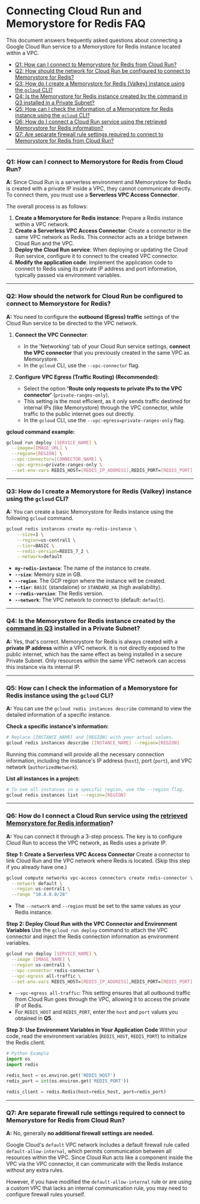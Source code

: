 # Connecting Cloud Run and Memorystore for Redis FAQ

This document answers frequently asked questions about connecting a Google Cloud Run service to a Memorystore for Redis instance located within a VPC.

- [Q1: How can I connect to Memorystore for Redis from Cloud Run?](#q1-how-can-i-connect-to-memorystore-for-redis-from-cloud-run)
- [Q2: How should the network for Cloud Run be configured to connect to Memorystore for Redis?](#q2-how-should-the-network-for-cloud-run-be-configured-to-connect-to-memorystore-for-redis)
- [Q3: How do I create a Memorystore for Redis (Valkey) instance using the `gcloud` CLI?](#q3-how-do-i-create-a-memorystore-for-redis-valkey-instance-using-the-gcloud-cli)
- [Q4: Is the Memorystore for Redis instance created by the command in Q3 installed in a Private Subnet?](#q4-is-the-memorystore-for-redis-instance-created-by-the-command-in-q3-installed-in-a-private-subnet)
- [Q5: How can I check the information of a Memorystore for Redis instance using the `gcloud` CLI?](#q5-how-can-i-check-the-information-of-a-memorystore-for-redis-instance-using-the-gcloud-cli)
- [Q6: How do I connect a Cloud Run service using the retrieved Memorystore for Redis information?](#q6-how-do-i-connect-a-cloud-run-service-using-the-retrieved-memorystore-for-redis-information)
- [Q7: Are separate firewall rule settings required to connect to Memorystore for Redis from Cloud Run?](#q7-are-separate-firewall-rule-settings-required-to-connect-to-memorystore-for-redis-from-cloud-run)

---

### Q1: How can I connect to Memorystore for Redis from Cloud Run?

**A:** Since Cloud Run is a serverless environment and Memorystore for Redis is created with a private IP inside a VPC, they cannot communicate directly. To connect them, you must use a **Serverless VPC Access Connector**.

The overall process is as follows:

1.  **Create a Memorystore for Redis instance**: Prepare a Redis instance within a VPC network.
2.  **Create a Serverless VPC Access Connector**: Create a connector in the same VPC network as Redis. This connector acts as a bridge between Cloud Run and the VPC.
3.  **Deploy the Cloud Run service**: When deploying or updating the Cloud Run service, configure it to connect to the created VPC connector.
4.  **Modify the application code**: Implement the application code to connect to Redis using its private IP address and port information, typically passed via environment variables.

---

### Q2: How should the network for Cloud Run be configured to connect to Memorystore for Redis?

**A:** You need to configure the **outbound (Egress) traffic** settings of the Cloud Run service to be directed to the VPC network.

1.  **Connect the VPC Connector**:
    - In the 'Networking' tab of your Cloud Run service settings, **connect the VPC connector** that you previously created in the same VPC as Memorystore.
    - In the `gcloud` CLI, use the `--vpc-connector` flag.

2.  **Configure VPC Egress (Traffic Routing) (Recommended)**:
    - Select the option **'Route only requests to private IPs to the VPC connector'** (`private-ranges-only`).
    - This setting is the most efficient, as it only sends traffic destined for internal IPs (like Memorystore) through the VPC connector, while traffic to the public internet goes out directly.
    - In the `gcloud` CLI, use the `--vpc-egress=private-ranges-only` flag.

**gcloud command example:**
```bash
gcloud run deploy [SERVICE_NAME] \
  --image=[IMAGE_URL] \
  --region=[REGION] \
  --vpc-connector=[CONNECTOR_NAME] \
  --vpc-egress=private-ranges-only \
  --set-env-vars REDIS_HOST=[REDIS_IP_ADDRESS],REDIS_PORT=[REDIS_PORT]
```

---

### Q3: How do I create a Memorystore for Redis (Valkey) instance using the `gcloud` CLI?

**A:** You can create a basic Memorystore for Redis instance using the following `gcloud` command.

```bash
gcloud redis instances create my-redis-instance \
    --size=1 \
    --region=us-central1 \
    --tier=BASIC \
    --redis-version=REDIS_7_2 \
    --network=default
```

- **`my-redis-instance`**: The name of the instance to create.
- **`--size`**: Memory size in GB.
- **`--region`**: The GCP region where the instance will be created.
- **`--tier`**: `BASIC` (standalone) or `STANDARD_HA` (high availability).
- **`--redis-version`**: The Redis version.
- **`--network`**: The VPC network to connect to (default: `default`).

---

### Q4: Is the Memorystore for Redis instance created by the [command in Q3](#q3-how-do-i-create-a-memorystore-for-redis-valkey-instance-using-the-gcloud-cli) installed in a Private Subnet?

**A:** Yes, that's correct. Memorystore for Redis is always created with a **private IP address** within a VPC network. It is not directly exposed to the public internet, which has the same effect as being installed in a secure Private Subnet. Only resources within the same VPC network can access this instance via its internal IP.

---

### Q5: How can I check the information of a Memorystore for Redis instance using the `gcloud` CLI?

**A:** You can use the `gcloud redis instances describe` command to view the detailed information of a specific instance.

**Check a specific instance's information:**
```bash
# Replace [INSTANCE_NAME] and [REGION] with your actual values.
gcloud redis instances describe [INSTANCE_NAME] --region=[REGION]
```
Running this command will provide all the necessary connection information, including the instance's IP address (`host`), port (`port`), and VPC network (`authorizedNetwork`).

**List all instances in a project:**
```bash
# To see all instances in a specific region, use the --region flag.
gcloud redis instances list --region=[REGION]
```

---

### Q6: How do I connect a Cloud Run service using the [retrieved Memorystore for Redis information](#q5-how-can-i-check-the-information-of-a-memorystore-for-redis-instance-using-the-gcloud-cli)?

**A:** You can connect it through a 3-step process. The key is to configure Cloud Run to access the VPC network, as Redis uses a private IP.

**Step 1: Create a Serverless VPC Access Connector**
Create a connector to link Cloud Run and the VPC network where Redis is located. (Skip this step if you already have one.)
```bash
gcloud compute networks vpc-access connectors create redis-connector \
  --network default \
  --region us-central1 \
  --range "10.8.0.0/28"
```
*   The `--network` and `--region` must be set to the same values as your Redis instance.

**Step 2: Deploy Cloud Run with the VPC Connector and Environment Variables**
Use the `gcloud run deploy` command to attach the VPC connector and inject the Redis connection information as environment variables.
```bash
gcloud run deploy [SERVICE_NAME] \
  --image [IMAGE_NAME] \
  --region us-central1 \
  --vpc-connector redis-connector \
  --vpc-egress all-traffic \
  --set-env-vars REDIS_HOST=[REDIS_IP_ADDRESS],REDIS_PORT=[REDIS_PORT]
```
*   `--vpc-egress all-traffic`: This setting ensures that all outbound traffic from Cloud Run goes through the VPC, allowing it to access the private IP of Redis.
*   For `REDIS_HOST` and `REDIS_PORT`, enter the `host` and `port` values you obtained in **Q5**.

**Step 3: Use Environment Variables in Your Application Code**
Within your code, read the environment variables (`REDIS_HOST`, `REDIS_PORT`) to initialize the Redis client.

```python
# Python Example
import os
import redis

redis_host = os.environ.get('REDIS_HOST')
redis_port = int(os.environ.get('REDIS_PORT'))

redis_client = redis.Redis(host=redis_host, port=redis_port)
```

---

### Q7: Are separate firewall rule settings required to connect to Memorystore for Redis from Cloud Run?

**A:** No, generally **no additional firewall settings are needed.**

Google Cloud's `default` VPC network includes a default firewall rule called `default-allow-internal`, which permits communication between all resources within the VPC. Since Cloud Run acts like a component inside the VPC via the VPC connector, it can communicate with the Redis instance without any extra rules.

However, if you have modified the `default-allow-internal` rule or are using a custom VPC that lacks an internal communication rule, you may need to configure firewall rules yourself.
